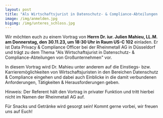 ```yaml
---
layout: post
title: "Als Wirtschaftsjurist in Datenschutz- & Compliance-Abteilungen von Großunternehmen" - Vortrag von Dr. iur. Julien Mahieu, LL.M. am Donnerstag 30.11.2023
image: /img/anmelden.jpg
bigimg: /img/unteres_schloss.jpg
---
```

Wir möchten euch zu einem Vortrag von **Herrn Dr. iur. Julien Mahieu, LL.M. am Donnerstag, den 30.11.23, um 18:30 Uhr in Raum US-C 102** einladen.
Er ist Data Privacy & Compliance Officer bei der Rheinmetall AG in Düsseldorf und trägt zu dem Thema "Als Wirtschaftsjurist in Datenschutz- & Compliance-Abteilungen von Großunternehmen" vor.
 
In diesem Vortrag wird Dr. Mahieu unter anderem auf die Einstiegs- bzw. Karrieremöglichkeiten von Wirtschaftsjuristen in den Bereichen Datenschutz & Compliance eingehen und dabei auch Einblicke in die damit verbundenen Anforderungen, Tätigkeiten & Herausforderungen geben.
 
Hinweis: Der Referent hält den Vortrag in privater Funktion und tritt hierbei nicht im Namen der Rheinmetall AG auf.
 
Für Snacks und Getränke wird gesorgt sein! Kommt gerne vorbei, wir freuen uns auf Euch!
